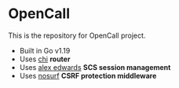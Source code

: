 # OpenCall

This is the repository for OpenCall project.

- Built in Go v1.19
- Uses [chi](https://github.com/go-chi/chi) **router**
- Uses [alex edwards](https://github.com/alexedwards/scs) **SCS session management**
- Uses [nosurf](https://github.com/justinas/nosurf) **CSRF protection middleware**